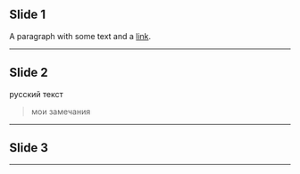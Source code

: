## Slide 1
A paragraph with some text and a [link](http://hakim.se).

---

## Slide 2
русский текст
> мои замечания

---

## Slide 3

------
